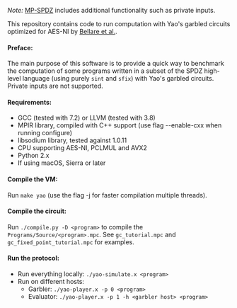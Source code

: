 *Note:* [MP-SPDZ](https://github.com/n1analytics/MP-SPDZ) includes additional functionality such as private inputs.

This repository contains code to run computation with Yao's garbled circuits optimized for AES-NI by [Bellare et al.](https://eprint.iacr.org/2013/426).

#### Preface:

The main purpose of this software is to provide a quick way to benchmark the computation of some programs written in a subset of the SPDZ high-level language (using purely `sint` and `sfix`) with Yao's garbled circuits. Private inputs are not supported.

#### Requirements:
 - GCC (tested with 7.2) or LLVM (tested with 3.8)
 - MPIR library, compiled with C++ support (use flag --enable-cxx when running configure)
 - libsodium library, tested against 1.0.11
 - CPU supporting AES-NI, PCLMUL and AVX2
 - Python 2.x
 - If using macOS, Sierra or later

#### Compile the VM:

Run `make yao` (use the flag -j for faster compilation multiple threads).

#### Compile the circuit:

Run `./compile.py -D <program>` to compile the `Programs/Source/<program>.mpc`. See `gc_tutorial.mpc` and `gc_fixed_point_tutorial.mpc` for examples.

#### Run the protocol:

- Run everything locally: `./yao-simulate.x <program>`
- Run on different hosts:
  - Garbler: ```./yao-player.x -p 0 <program>```
  - Evaluator: ```./yao-player.x -p 1 -h <garbler host> <program>```
